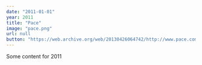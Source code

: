 ```yaml
---
date: "2011-01-01"
year: 2011
title: "Pace"
image: "pace.png"
url: null
button: "https://web.archive.org/web/20130426064742/http://www.pace.com/americas/"
---
```


Some content for 2011
